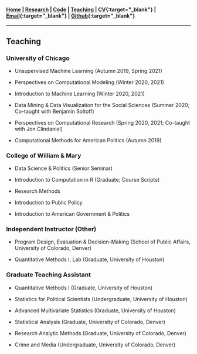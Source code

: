 #### [Home](https://pdwaggoner.github.io) | [Research](/Research.md) | [Code](/Code.md) | [Teaching](/Teach.md) | [CV](https://www.dropbox.com/s/ikt228v5lmobro2/Philip%20Waggoner_CV.pdf?dl=0){:target="_blank"} | [Email](mailto:pdwaggoner@uchicago.edu){:target="_blank"} | [Github](https://github.com/pdwaggoner){:target="_blank"} 
___________

## Teaching

### University of Chicago

* Unsupervised Machine Learning (Autumn 2019, Spring 2021)

* Perspectives on Computational Modeling (Winter 2020, 2021)

* Introduction to Machine Learning (Winter 2020, 2021)

* Data Mining & Data Visualization for the Social Sciences (Summer 2020; Co-taught with Benjamin Soltoff)

* Perspectives on Computational Research (Spring 2020, 2021; Co-taught with Jon Clindaniel)

* Computational Methods for American Politics (Autumn 2019)

### College of William & Mary

* Data Science & Politics (Senior Seminar)

* Introduction to Computation in R (Graduate; Course Scripts)

* Research Methods

* Introduction to Public Policy

* Introduction to American Government & Politics

### Independent Instructor (Other)

* Program Design, Evaluation & Decision-Making (School of Public Affairs, University of Colorado, Denver)

* Quantitative Methods I, Lab (Graduate, University of Houston)

### Graduate Teaching Assistant

* Quantitative Methods I (Graduate, University of Houston)

* Statistics for Political Scientists (Undergraduate, University of Houston)

* Advanced Multivariate Statistics (Graduate, University of Houston)

* Statistical Analysis (Graduate, University of Colorado, Denver)

* Research Analytic Methods (Graduate, University of Colorado, Denver)

* Crime and Media (Undergraduate, University of Colorado, Denver)
